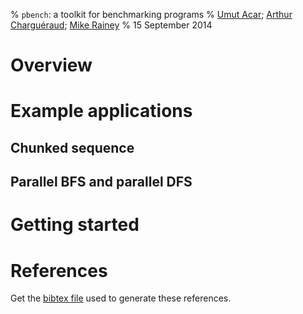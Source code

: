 % `pbench`: a toolkit for benchmarking programs
% [Umut Acar](http://www.umut-acar.org/); 
  [Arthur Charguéraud](http://www.chargueraud.org/); 
  [Mike Rainey](http://gallium.inria.fr/~rainey/)
% 15 September 2014

Overview
========

Example applications
====================

Chunked sequence
----------------

Parallel BFS and parallel DFS
-----------------------------

Getting started
===============

References
==========

Get the [bibtex file](pbench.bib) used to generate these
references.
